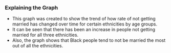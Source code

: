 ### Explaining the Graph
 - This graph was created to show the trend of how rate of not getting married has changed over time for certain ethnicities by age groups.
 - It can be seen that there has been an increase in people not getting married for all three ethnicities.
 - Also, the graph shows that Black people tend to not be married the most out of all the ethnicities.